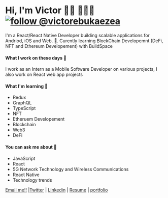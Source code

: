  # Hi, I'm Victor 👋🏾 👩🏾‍💻   [![follow @victorebukaezea](https://img.shields.io/twitter/follow/victorebukaezea.svg?style=for-the-badge&logo=TWITTER&logoColor=FFFFFF&labelColor=00aced&logoWidth=20&color=lightgray)](https://twitter.com/victorebukaezea)

 I'm a React/React Native  Developer building  scalable applications for
Andriod, iOS and Web. :new_moon_with_face:. Curently learning BlockChain Developemnt (DeFi, NFT and Ethereum Developement) with BuildSpace

#### What I work on these days :briefcase:

 I work as an Intern as a Mobile Software Developer  on various projects, I also work on React web app projects 
#### What I'm learning :book:


- Redux
- GraphQL
- TypeScript
- NFT
- Etheruem Developement
- Blockchain
- Web3
- DeFi

#### You can ask me about :fax:

- JavaScript
- React
- 5G Network Technology and Wireless Communications
- React Native
- Technology trends

[Email me!!](mailto:ezeavictorchukwuebuka@gmail.com) |<a href="https://twitter.com/Victorebukaezea">Twitter</a> | <a href="https://www.linkedin.com/in/ezea-victor-chukwuebuka-abbb19173/">Linkedin</a> | <a href="https://www.canva.com/design/DAE1pG0G64Q/IxSoono0G5d59QauO8U9_Q/view?utm_content=DAE1pG0G64Q&utm_campaign=designshare&utm_medium=link&utm_source=publishsharelink#1">Resume</a>  | <a href="https://victorezea.vercel.app/">portfolio</a> 
